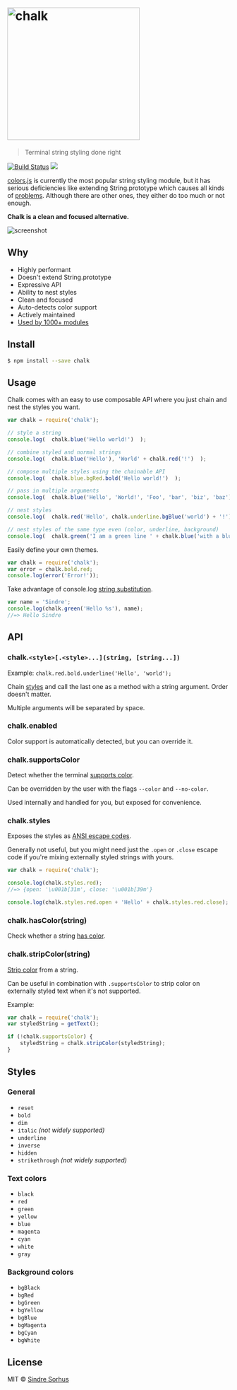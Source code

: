 # <img width="300" src="https://cdn.rawgit.com/sindresorhus/chalk/77ae94f63ab1ac61389b190e5a59866569d1a376/logo.svg" alt="chalk">

> Terminal string styling done right

[![Build Status](https://travis-ci.org/sindresorhus/chalk.svg?branch=master)](https://travis-ci.org/sindresorhus/chalk)
![](http://img.shields.io/badge/unicorn-approved-ff69b4.svg)

[colors.js](https://github.com/Marak/colors.js) is currently the most popular string styling module, but it has serious deficiencies like extending String.prototype which causes all kinds of [problems](https://github.com/yeoman/yo/issues/68). Although there are other ones, they either do too much or not enough.

**Chalk is a clean and focused alternative.**

![screenshot](https://github.com/sindresorhus/ansi-styles/raw/master/screenshot.png)


## Why

- Highly performant
- Doesn't extend String.prototype
- Expressive API
- Ability to nest styles
- Clean and focused
- Auto-detects color support
- Actively maintained
- [Used by 1000+ modules](https://npmjs.org/browse/depended/chalk)


## Install

```sh
$ npm install --save chalk
```


## Usage

Chalk comes with an easy to use composable API where you just chain and nest the styles you want.

```js
var chalk = require('chalk');

// style a string
console.log(  chalk.blue('Hello world!')  );

// combine styled and normal strings
console.log(  chalk.blue('Hello'), 'World' + chalk.red('!')  );

// compose multiple styles using the chainable API
console.log(  chalk.blue.bgRed.bold('Hello world!')  );

// pass in multiple arguments
console.log(  chalk.blue('Hello', 'World!', 'Foo', 'bar', 'biz', 'baz')  );

// nest styles
console.log(  chalk.red('Hello', chalk.underline.bgBlue('world') + '!')  );

// nest styles of the same type even (color, underline, background)
console.log(  chalk.green('I am a green line ' + chalk.blue('with a blue substring') + ' that becomes green again!')  );
```

Easily define your own themes.

```js
var chalk = require('chalk');
var error = chalk.bold.red;
console.log(error('Error!'));
```

Take advantage of console.log [string substitution](http://nodejs.org/docs/latest/api/console/#console_console_log_data).

```js
var name = 'Sindre';
console.log(chalk.green('Hello %s'), name);
//=> Hello Sindre
```


## API

### chalk.`<style>[.<style>...](string, [string...])`

Example: `chalk.red.bold.underline('Hello', 'world');`

Chain [styles](#styles) and call the last one as a method with a string argument. Order doesn't matter.

Multiple arguments will be separated by space.

### chalk.enabled

Color support is automatically detected, but you can override it.

### chalk.supportsColor

Detect whether the terminal [supports color](https://github.com/sindresorhus/supports-color).

Can be overridden by the user with the flags `--color` and `--no-color`.

Used internally and handled for you, but exposed for convenience.

### chalk.styles

Exposes the styles as [ANSI escape codes](https://github.com/sindresorhus/ansi-styles).

Generally not useful, but you might need just the `.open` or `.close` escape code if you're mixing externally styled strings with yours.

```js
var chalk = require('chalk');

console.log(chalk.styles.red);
//=> {open: '\u001b[31m', close: '\u001b[39m'}

console.log(chalk.styles.red.open + 'Hello' + chalk.styles.red.close);
```

### chalk.hasColor(string)

Check whether a string [has color](https://github.com/sindresorhus/has-ansi).

### chalk.stripColor(string)

[Strip color](https://github.com/sindresorhus/strip-ansi) from a string.

Can be useful in combination with `.supportsColor` to strip color on externally styled text when it's not supported.

Example:

```js
var chalk = require('chalk');
var styledString = getText();

if (!chalk.supportsColor) {
	styledString = chalk.stripColor(styledString);
}
```


## Styles

### General

- `reset`
- `bold`
- `dim`
- `italic` *(not widely supported)*
- `underline`
- `inverse`
- `hidden`
- `strikethrough` *(not widely supported)*

### Text colors

- `black`
- `red`
- `green`
- `yellow`
- `blue`
- `magenta`
- `cyan`
- `white`
- `gray`

### Background colors

- `bgBlack`
- `bgRed`
- `bgGreen`
- `bgYellow`
- `bgBlue`
- `bgMagenta`
- `bgCyan`
- `bgWhite`


## License

MIT © [Sindre Sorhus](http://sindresorhus.com)
